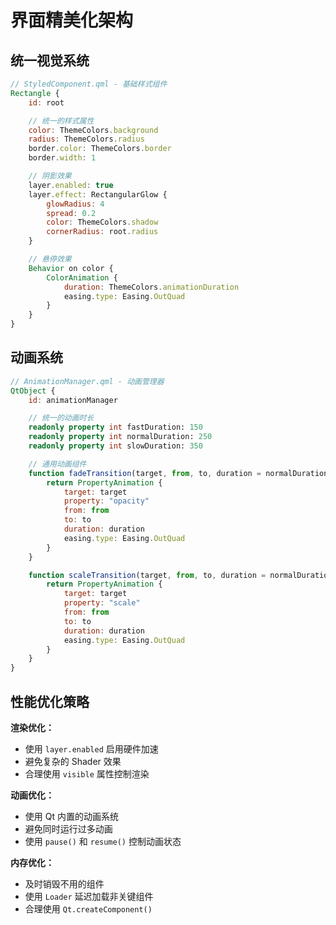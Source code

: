 # 界面精美化架构

## 统一视觉系统

```qml
// StyledComponent.qml - 基础样式组件
Rectangle {
    id: root

    // 统一的样式属性
    color: ThemeColors.background
    radius: ThemeColors.radius
    border.color: ThemeColors.border
    border.width: 1

    // 阴影效果
    layer.enabled: true
    layer.effect: RectangularGlow {
        glowRadius: 4
        spread: 0.2
        color: ThemeColors.shadow
        cornerRadius: root.radius
    }

    // 悬停效果
    Behavior on color {
        ColorAnimation {
            duration: ThemeColors.animationDuration
            easing.type: Easing.OutQuad
        }
    }
}
```

## 动画系统

```qml
// AnimationManager.qml - 动画管理器
QtObject {
    id: animationManager

    // 统一的动画时长
    readonly property int fastDuration: 150
    readonly property int normalDuration: 250
    readonly property int slowDuration: 350

    // 通用动画组件
    function fadeTransition(target, from, to, duration = normalDuration) {
        return PropertyAnimation {
            target: target
            property: "opacity"
            from: from
            to: to
            duration: duration
            easing.type: Easing.OutQuad
        }
    }

    function scaleTransition(target, from, to, duration = normalDuration) {
        return PropertyAnimation {
            target: target
            property: "scale"
            from: from
            to: to
            duration: duration
            easing.type: Easing.OutQuad
        }
    }
}
```

## 性能优化策略

**渲染优化：**
- 使用 `layer.enabled` 启用硬件加速
- 避免复杂的 Shader 效果
- 合理使用 `visible` 属性控制渲染

**动画优化：**
- 使用 Qt 内置的动画系统
- 避免同时运行过多动画
- 使用 `pause()` 和 `resume()` 控制动画状态

**内存优化：**
- 及时销毁不用的组件
- 使用 `Loader` 延迟加载非关键组件
- 合理使用 `Qt.createComponent()`